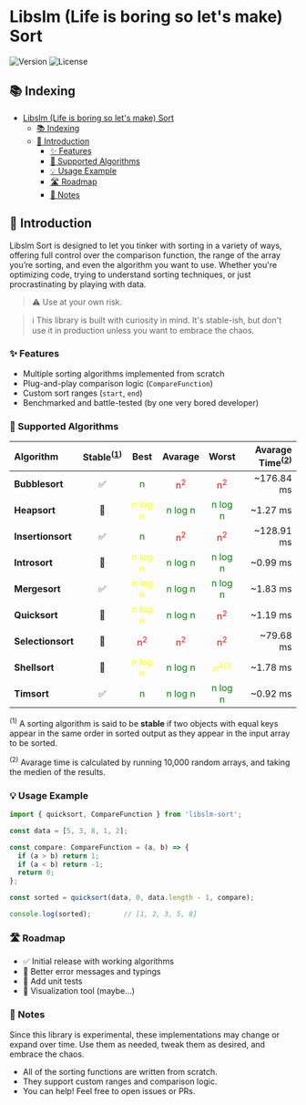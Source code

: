 # Libslm (Life is boring so let's make) Sort

![Version](https://img.shields.io/github/package-json/v/libslm/sort?style=for-the-badge)
![License](https://img.shields.io/github/license/libslm/sort?style=for-the-badge)

## 📚 Indexing
- [Libslm (Life is boring so let's make) Sort](#libslm-life-is-boring-so-lets-make-sort)
  - [📚 Indexing](#-indexing)
  - [🧪 Introduction](#-introduction)
    - [✨ Features](#-features)
    - [🧩 Supported Algorithms](#-supported-algorithms)
    - [💡 Usage Example](#-usage-example)
    - [🛣️ Roadmap](#️-roadmap)
    - [📝 Notes](#-notes)

## 🧪 Introduction
Libslm Sort is designed to let you tinker with sorting in a variety of ways, offering full control over the comparison function, the range of the array you’re sorting, and even the algorithm you want to use. Whether you're optimizing code, trying to understand sorting techniques, or just procrastinating by playing with data.

> ⚠️ Use at your own risk.

> ℹ️ This library is built with curiosity in mind. It's stable-ish, but don't use it in production unless you want to embrace the chaos.

### ✨ Features

- Multiple sorting algorithms implemented from scratch
- Plug-and-play comparison logic (`CompareFunction`)
- Custom sort ranges (`start`, `end`)
- Benchmarked and battle-tested (by one very bored developer)

### 🧩 Supported Algorithms

| Algorithm | Stable<sup>([1](#stable))</sup> | Best | Avarage | Worst | Avarage Time<sup>([2](#avarage-time))</sup> |
|:--|:-:|:-:|:-:|:-:|--:|
| **Bubblesort** | ✅ | <span style="color:green">n</span> | <span style="color:red">n<sup>2</sup></span> | <span style="color:red">n<sup>2</sup></span> | ~176.84 ms |
| **Heapsort** | 🔲 | <span style="color:yellow">n log n</span> | <span style="color:green">n log n</span> | <span style="color:green">n log n</span> | ~1.27 ms |
| **Insertionsort** | ✅ | <span style="color:green">n</span> | <span style="color:red">n<sup>2</sup></span> | <span style="color:red">n<sup>2</sup></span> | ~128.91 ms |
| **Introsort** | 🔲 | <span style="color:yellow">n log n</span> | <span style="color:green">n log n</span> | <span style="color:green">n log n</span> | ~0.99 ms |
| **Mergesort** | ✅ | <span style="color:yellow">n log n</span> | <span style="color:green">n log n</span> | <span style="color:green">n log n</span> | ~1.83 ms |
| **Quicksort** | 🔲 | <span style="color:yellow">n log n</span> | <span style="color:green">n log n</span> | <span style="color:red">n<sup>2</sup></span> | ~1.19 ms |
| **Selectionsort** | 🔲 | <span style="color:red">n<sup>2</sup></span> | <span style="color:red">n<sup>2</sup></span> | <span style="color:red">n<sup>2</sup></span> | ~79.68 ms |
| **Shellsort** | 🔲 | <span style="color:yellow">n log n</span> | <span style="color:green">n log n</span> | <span style="color:yellow">n<sup>4/3</sup></span> | ~1.78 ms |
| **Timsort** | ✅ | <span style="color:green">n</span> | <span style="color:green">n log n</span> | <span style="color:green">n log n</span> | ~0.92 ms |

<sup><a name="stable">(1)</a></sup> A sorting algorithm is said to be **stable** if two objects with equal keys appear in the same order in sorted output as they appear in the input array to be sorted.

<sup><a name="avarage-time">(2)</a></sup> Avarage time is calculated by running 10,000 random arrays, and taking the medien of the results.

### 💡 Usage Example

```typescript
import { quicksort, CompareFunction } from 'libslm-sort';

const data = [5, 3, 8, 1, 2];

const compare: CompareFunction = (a, b) => {
  if (a > b) return 1;
  if (a < b) return -1;
  return 0;
};

const sorted = quicksort(data, 0, data.length - 1, compare);

console.log(sorted);        // [1, 2, 3, 5, 8]
```

### 🛣️ Roadmap
- ✅ Initial release with working algorithms
- 🔲 Better error messages and typings
- 🔲 Add unit tests
- 🔲 Visualization tool (maybe...)

### 📝 Notes
Since this library is experimental, these implementations may change or expand over time. Use them as needed, tweak them as desired, and embrace the chaos.

- All of the sorting functions are written from scratch.
- They support custom ranges and comparison logic.
- You can help! Feel free to open issues or PRs.